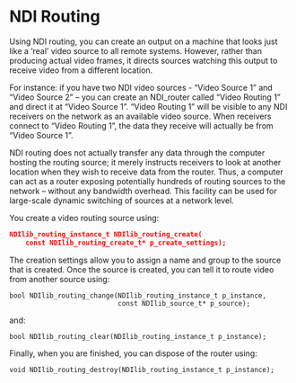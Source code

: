 # NDI Routing

Using NDI routing, you can create an output on a machine that looks just like a ‘real’ video source to all remote systems. However, rather than producing actual video frames, it directs sources watching this output to receive video from a different location.

For instance: if you have two NDI video sources - “Video Source 1” and “Video Source 2” – you can create an NDI\_router called “Video Routing 1” and direct it at “Video Source 1”. “Video Routing 1” will be visible to any NDI receivers on the network as an available video source. When receivers connect to “Video Routing 1”, the data they receive will actually be from “Video Source 1”.

NDI routing does not actually transfer any data through the computer hosting the routing source; it merely instructs receivers to look at another location when they wish to receive data from the router. Thus, a computer can act as a router exposing potentially hundreds of routing sources to the network – without any bandwidth overhead. This facility can be used for large-scale dynamic switching of sources at a network level.

You create a video routing source using:

```json
NDIlib_routing_instance_t NDIlib_routing_create( 
    const NDIlib_routing_create_t* p_create_settings);
```



The creation settings allow you to assign a name and group to the source that is created. Once the source is created, you can tell it to route video from another source using:

```
bool NDIlib_routing_change(NDIlib_routing_instance_t p_instance, 
                           const NDIlib_source_t* p_source);
```

and:

```
bool NDIlib_routing_clear(NDIlib_routing_instance_t p_instance);
```

Finally, when you are finished, you can dispose of the router using:

```
void NDIlib_routing_destroy(NDIlib_routing_instance_t p_instance);
```
